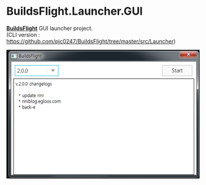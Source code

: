 BuildsFlight.Launcher.GUI
====

__[BuildsFlight](https://github.com/pjc0247/BuildsFlight)__ GUI launcher project.<br>
(CLI version : https://github.com/pjc0247/BuildsFlight/tree/master/src/Launcher)<br>

![prev](prev.png)